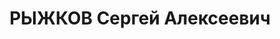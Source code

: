 ---
title: РЫЖКОВ Сергей Алексеевич
description: "Род. в 1912, г. Тула, русский, обр.: среднее, б/п. Проживал: Иркутская\
  \ обл., Слюдянский р-н, с. Лиственичное. Главный диспетчер судоверфи им. Ярославского\
  \ \n  Арестован 22.06.1937. Обв. по ст.58-9, -11 УК РСФСР. Приговор: ВК ВС СССР,\
  \ 25.10.1937 – ВМН. Расстрелян 25.10.1937, г.Иркутск. \n  Реабилитирован ВК ВС СССР\
  \ 24.10.1963"
---